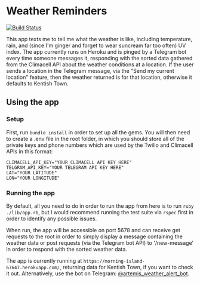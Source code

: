 # Weather Reminders

[![Build Status](https://travis-ci.org/SevenSecrets/weather-texts.png?branch=master)](https://travis-ci.org/SevenSecrets/weather-texts)


This app texts me to tell me what the weather is like, including temperature, rain, and (since I'm ginger and forget to wear suncream far too often) UV index.
The app currently runs on Heroku and is pinged by a Telegram bot every time someone messages it, responding with the sorted data gathered from the Climacell API about the weather conditions at a location. If the user sends a location in the Telegram message, via the "Send my current location" feature, then the weather returned is for that location, otherwise it defaults to Kentish Town.

## Using the app

### Setup 
First, run `bundle install` in order to set up all the gems. You will then need to create a .env file in the root folder, in which you should store all of the private keys and phone numbers which are used by the Twilio and Climacell APIs in this format:
```
CLIMACELL_API_KEY="YOUR CLIMACELL API KEY HERE"
TELGRAM_API_KEY="YOUR TELEGRAM API KEY HERE"
LAT="YOUR LATITUDE"
LON="YOUR LONGITUDE"
```
### Running the app 
By default, all you need to do in order to run the app from here is to run `ruby ./lib/app.rb`, but I would recommend running the test suite via `rspec` first in order to identify any possible issues.

When run, the app will be accessible on port 5678 and can receive get requests to the root in order to simply display a message containing the weather data or post requests (via the Telegram bot API) to '/new-message' in order to respond with the sorted weather data.

The app is currently running at `https://morning-island-67647.herokuapp.com/`, returning data for Kentish Town, if you want to check it out. Alternatively, use the bot on Telegram: [@artemis_weather_alert_bot](https://t.me/artemisweatheralertbot).
